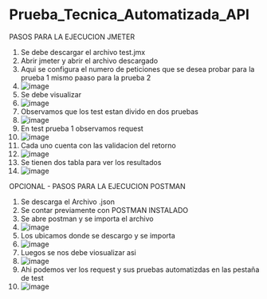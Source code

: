 # Prueba_Tecnica_Automatizada_API

PASOS PARA LA EJECUCION JMETER

1. Se debe descargar el archivo test.jmx 
2. Abrir jmeter y abrir el archivo descargado 
3. Aqui se configura el numero de peticiones que se desea probar para la prueba 1 mismo paaso para la prueba 2
4.  ![image](https://user-images.githubusercontent.com/9433408/111877430-5c6eb100-8971-11eb-800b-28dec6673c3e.png)
5.  Se debe visualizar 
6.  ![image](https://user-images.githubusercontent.com/9433408/111877261-7bb90e80-8970-11eb-8e1d-c3e5fce522a0.png)
7. Observamos que los test estan divido en dos pruebas 
8. ![image](https://user-images.githubusercontent.com/9433408/111877298-b02cca80-8970-11eb-879a-c89b9ffd9dcd.png)
9. En test prueba 1 observamos request
10.  ![image](https://user-images.githubusercontent.com/9433408/111877329-df433c00-8970-11eb-9113-1bc1623474ea.png)
11. Cada uno cuenta con las validacion del retorno 
12. ![image](https://user-images.githubusercontent.com/9433408/111877356-026deb80-8971-11eb-96a9-49731421628f.png)
13. Se tienen dos tabla para ver los resultados
14.  ![image](https://user-images.githubusercontent.com/9433408/111877384-28938b80-8971-11eb-8517-9b3c797df440.png)



OPCIONAL - PASOS PARA LA EJECUCION POSTMAN 

1. Se descarga el Archivo .json 
2. Se contar previamente con POSTMAN INSTALADO 
3. Se abre postman y se importa el archivo 
4.  ![image](https://user-images.githubusercontent.com/9433408/111877513-b53e4980-8971-11eb-883c-b345d85889a8.png)
5. Los ubicamos donde se descargo y se importa 
6. ![image](https://user-images.githubusercontent.com/9433408/111877539-d69f3580-8971-11eb-8584-dc7478d3ca94.png)
7. Luegos se nos debe viosualizar asi
8.   ![image](https://user-images.githubusercontent.com/9433408/111877568-ee76b980-8971-11eb-80e3-be05477014fa.png) 
9. Ahi podemos ver los request y sus pruebas automatizdas en las pestaña de test
10.  ![image](https://user-images.githubusercontent.com/9433408/111877622-2251df00-8972-11eb-883a-10c2cd22d943.png)






